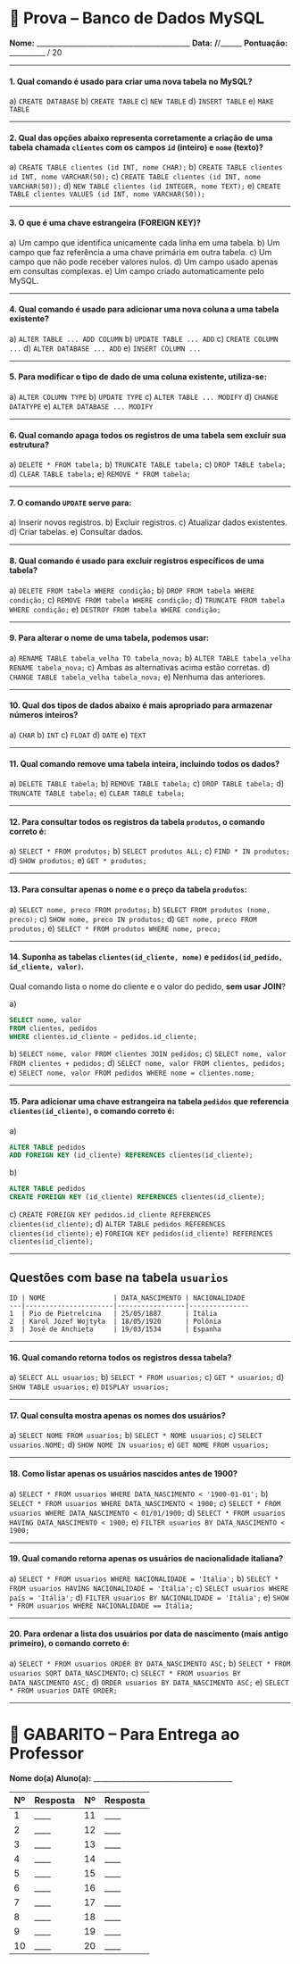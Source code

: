 # 🧾 Prova – Banco de Dados MySQL

**Nome:** ___________________________________________
**Data:** ****/****/______
**Pontuação:** __________ / 20

---

#### **1.** Qual comando é usado para criar uma nova tabela no MySQL?

a) `CREATE DATABASE`
b) `CREATE TABLE`
c) `NEW TABLE`
d) `INSERT TABLE`
e) `MAKE TABLE`

---

#### **2.** Qual das opções abaixo representa corretamente a criação de uma tabela chamada `clientes` com os campos `id` (inteiro) e `nome` (texto)?

a) `CREATE TABLE clientes (id INT, nome CHAR);`
b) `CREATE TABLE clientes id INT, nome VARCHAR(50);`
c) `CREATE TABLE clientes (id INT, nome VARCHAR(50));`
d) `NEW TABLE clientes (id INTEGER, nome TEXT);`
e) `CREATE TABLE clientes VALUES (id INT, nome VARCHAR(50));`

---

#### **3.** O que é uma chave estrangeira (FOREIGN KEY)?

a) Um campo que identifica unicamente cada linha em uma tabela.
b) Um campo que faz referência a uma chave primária em outra tabela.
c) Um campo que não pode receber valores nulos.
d) Um campo usado apenas em consultas complexas.
e) Um campo criado automaticamente pelo MySQL.

---

#### **4.** Qual comando é usado para adicionar uma nova coluna a uma tabela existente?

a) `ALTER TABLE ... ADD COLUMN`
b) `UPDATE TABLE ... ADD`
c) `CREATE COLUMN ...`
d) `ALTER DATABASE ... ADD`
e) `INSERT COLUMN ...`

---

#### **5.** Para modificar o tipo de dado de uma coluna existente, utiliza-se:

a) `ALTER COLUMN TYPE`
b) `UPDATE TYPE`
c) `ALTER TABLE ... MODIFY`
d) `CHANGE DATATYPE`
e) `ALTER DATABASE ... MODIFY`

---

#### **6.** Qual comando apaga todos os registros de uma tabela **sem excluir sua estrutura**?

a) `DELETE * FROM tabela;`
b) `TRUNCATE TABLE tabela;`
c) `DROP TABLE tabela;`
d) `CLEAR TABLE tabela;`
e) `REMOVE * FROM tabela;`

---

#### **7.** O comando `UPDATE` serve para:

a) Inserir novos registros.
b) Excluir registros.
c) Atualizar dados existentes.
d) Criar tabelas.
e) Consultar dados.

---

#### **8.** Qual comando é usado para excluir registros específicos de uma tabela?

a) `DELETE FROM tabela WHERE condição;`
b) `DROP FROM tabela WHERE condição;`
c) `REMOVE FROM tabela WHERE condição;`
d) `TRUNCATE FROM tabela WHERE condição;`
e) `DESTROY FROM tabela WHERE condição;`

---

#### **9.** Para alterar o nome de uma tabela, podemos usar:

a) `RENAME TABLE tabela_velha TO tabela_nova;`
b) `ALTER TABLE tabela_velha RENAME tabela_nova;`
c) Ambas as alternativas acima estão corretas.
d) `CHANGE TABLE tabela_velha tabela_nova;`
e) Nenhuma das anteriores.

---

#### **10.** Qual dos tipos de dados abaixo é mais apropriado para armazenar números inteiros?

a) `CHAR`
b) `INT`
c) `FLOAT`
d) `DATE`
e) `TEXT`

---

#### **11.** Qual comando remove uma tabela inteira, incluindo todos os dados?

a) `DELETE TABLE tabela;`
b) `REMOVE TABLE tabela;`
c) `DROP TABLE tabela;`
d) `TRUNCATE TABLE tabela;`
e) `CLEAR TABLE tabela;`

---

#### **12.** Para consultar todos os registros da tabela `produtos`, o comando correto é:

a) `SELECT * FROM produtos;`
b) `SELECT produtos ALL;`
c) `FIND * IN produtos;`
d) `SHOW produtos;`
e) `GET * produtos;`

---

#### **13.** Para consultar apenas o nome e o preço da tabela `produtos`:

a) `SELECT nome, preco FROM produtos;`
b) `SELECT FROM produtos (nome, preco);`
c) `SHOW nome, preco IN produtos;`
d) `GET nome, preco FROM produtos;`
e) `SELECT * FROM produtos WHERE nome, preco;`

---

#### **14.** Suponha as tabelas `clientes(id_cliente, nome)` e `pedidos(id_pedido, id_cliente, valor)`.

Qual comando lista o nome do cliente e o valor do pedido, **sem usar JOIN**?

a)

```sql
SELECT nome, valor
FROM clientes, pedidos
WHERE clientes.id_cliente = pedidos.id_cliente;
```

b) `SELECT nome, valor FROM clientes JOIN pedidos;`
c) `SELECT nome, valor FROM clientes + pedidos;`
d) `SELECT nome, valor FROM clientes, pedidos;`
e) `SELECT nome, valor FROM pedidos WHERE nome = clientes.nome;`

---

#### **15.** Para adicionar uma chave estrangeira na tabela `pedidos` que referencia `clientes(id_cliente)`, o comando correto é:

a)

```sql
ALTER TABLE pedidos
ADD FOREIGN KEY (id_cliente) REFERENCES clientes(id_cliente);
```

b)

```sql
ALTER TABLE pedidos
CREATE FOREIGN KEY (id_cliente) REFERENCES clientes(id_cliente);
```

c) `CREATE FOREIGN KEY pedidos.id_cliente REFERENCES clientes(id_cliente);`
d) `ALTER TABLE pedidos REFERENCES clientes(id_cliente);`
e) `FOREIGN KEY pedidos(id_cliente) REFERENCES clientes(id_cliente);`

---

## Questões com base na tabela `usuarios`

```
ID | NOME                 | DATA_NASCIMENTO | NACIONALIDADE
---|----------------------|-----------------|---------------
1  | Pio de Pietrelcina   | 25/05/1887      | Itália
2  | Karol Józef Wojtyła  | 18/05/1920      | Polônia
3  | José de Anchieta     | 19/03/1534      | Espanha
```

---

#### **16.** Qual comando retorna **todos os registros** dessa tabela?

a) `SELECT ALL usuarios;`
b) `SELECT * FROM usuarios;`
c) `GET * usuarios;`
d) `SHOW TABLE usuarios;`
e) `DISPLAY usuarios;`

---

#### **17.** Qual consulta mostra apenas os nomes dos usuários?

a) `SELECT NOME FROM usuarios;`
b) `SELECT * NOME usuarios;`
c) `SELECT usuarios.NOME;`
d) `SHOW NOME IN usuarios;`
e) `GET NOME FROM usuarios;`

---

#### **18.** Como listar apenas os usuários **nascidos antes de 1900**?

a) `SELECT * FROM usuarios WHERE DATA_NASCIMENTO < '1900-01-01';`
b) `SELECT * FROM usuarios WHERE DATA_NASCIMENTO < 1900;`
c) `SELECT * FROM usuarios WHERE DATA_NASCIMENTO < 01/01/1900;`
d) `SELECT * FROM usuarios HAVING DATA_NASCIMENTO < 1900;`
e) `FILTER usuarios BY DATA_NASCIMENTO < 1900;`

---

#### **19.** Qual comando retorna apenas os usuários de **nacionalidade italiana**?

a) `SELECT * FROM usuarios WHERE NACIONALIDADE = 'Itália';`
b) `SELECT * FROM usuarios HAVING NACIONALIDADE = 'Itália';`
c) `SELECT usuarios WHERE país = 'Itália';`
d) `FILTER usuarios BY NACIONALIDADE = 'Itália';`
e) `SHOW * FROM usuarios WHERE NACIONALIDADE == Itália;`

---

#### **20.** Para ordenar a lista dos usuários **por data de nascimento (mais antigo primeiro)**, o comando correto é:

a) `SELECT * FROM usuarios ORDER BY DATA_NASCIMENTO ASC;`
b) `SELECT * FROM usuarios SORT DATA_NASCIMENTO;`
c) `SELECT * FROM usuarios BY DATA_NASCIMENTO ASC;`
d) `ORDER usuarios BY DATA_NASCIMENTO ASC;`
e) `SELECT * FROM usuarios DATE ORDER;`

---

# 📄 GABARITO – Para Entrega ao Professor

**Nome do(a) Aluno(a):** _______________________________________

| Nº | Resposta | Nº | Resposta |
| -- | -------- | -- | -------- |
| 1  | ____     | 11 | ____     |
| 2  | ____     | 12 | ____     |
| 3  | ____     | 13 | ____     |
| 4  | ____     | 14 | ____     |
| 5  | ____     | 15 | ____     |
| 6  | ____     | 16 | ____     |
| 7  | ____     | 17 | ____     |
| 8  | ____     | 18 | ____     |
| 9  | ____     | 19 | ____     |
| 10 | ____     | 20 | ____     |

